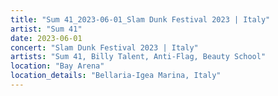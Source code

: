 ```yaml
---
title: "Sum 41_2023-06-01_Slam Dunk Festival 2023 | Italy"
artist: "Sum 41"
date: 2023-06-01
concert: "Slam Dunk Festival 2023 | Italy"
artists: "Sum 41, Billy Talent, Anti-Flag, Beauty School"
location: "Bay Arena"
location_details: "Bellaria-Igea Marina, Italy"
---
```

